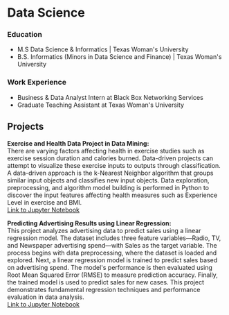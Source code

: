 # Data Science

### Education
* M.S Data Science & Informatics | Texas Woman's University
* B.S. Informatics (Minors in Data Science and Finance) | Texas Woman's University

### Work Experience
* Business & Data Analyst Intern at Black Box Networking Services
* Graduate Teaching Assistant at Texas Woman's University

## Projects
**Exercise and Health Data Project in Data Mining:** <br>
There are varying factors affecting health in exercise studies such as exercise session duration and calories burned. Data-driven projects can attempt to visualize these exercise inputs to outputs through classification.  A data-driven approach is the k-Nearest Neighbor algorithm that groups similar input objects and classifies new input objects. Data exploration, preprocessing, and algorithm model building is performed in Python to discover the input features affecting health measures such as Experience Level in exercise and BMI. <br>
[Link to Jupyter Notebook](data-mining-fall2024/CSCI5833_CourseProject.ipynb)

**Predicting Advertising Results using Linear Regression:** <br>
This project analyzes advertising data to predict sales using a linear regression model. The dataset includes three feature variables—Radio, TV, and Newspaper advertising spend—with Sales as the target variable. The process begins with data preprocessing, where the dataset is loaded and explored. Next, a linear regression model is trained to predict sales based on advertising spend. The model's performance is then evaluated using Root Mean Squared Error (RMSE) to measure prediction accuracy. Finally, the trained model is used to predict sales for new cases. This project demonstrates fundamental regression techniques and performance evaluation in data analysis. <br>
[Link to Jupyter Notebook](machine-learning-fall2024/LinearRegression_BL.ipynb)
